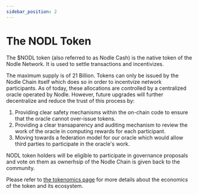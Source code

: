 ```yaml
---
sidebar_position: 2
---
```


# The NODL Token
The $NODL token (also referred to as Nodle Cash) is the native token of the Nodle Network. It is used to settle transactions and incentivizes.

The maximum supply is of 21 Billion. Tokens can only be issued by the Nodle Chain itself which does so in order to incentvize network participants. As of today, these allocations are controlled by a centralized oracle operated by Nodle. However, future upgrades will further decentralize and reduce the trust of this process by:
1. Providing clear safety mechanisms within the on-chain code to ensure that the oracle cannot over-issue tokens.
2. Providing a clear transaparency and auditing mechanism to review the work of the oracle in computing rewards for each participant.
3. Moving towards a federation model for our oracle which would allow third parties to participate in the oracle's work.

NODL token holders will be eligible to participate in governance proposals and vote on them as ownerhsip of the Nodle Chain is given back to the community.

Please refer to [the tokenomics page](https://docs.nodle.com/docs/tokenomics/introduction) for more details about the economics of the token and its ecosystem.

